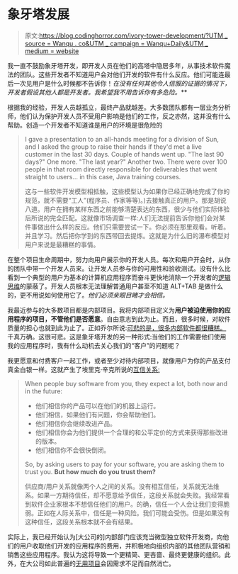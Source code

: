 # 象牙塔发展

> 原文:[https://blog.codinghorror.com/ivory-tower-development/?UTM _ source = Wanqu . co&UTM _ campaign = Wanqu+Daily&UTM _ medium = website](https://blog.codinghorror.com/ivory-tower-development/?utm_source=wanqu.co&utm_campaign=Wanqu+Daily&utm_medium=website)



我一直不鼓励象牙塔开发，即开发人员在他们的高塔中隐居多年，从事技术软件魔法的团队。这些开发者不知道用户会对他们开发的软件有什么反应。他们可能连最后一次见用户是什么时候都不告诉你！**在没有任何其他令人信服的证据的情况下，开发者假设其他人都是开发者。我希望我不用告诉你有多危险*。***

根据我的经验，开发人员越孤立，最终产品就越差。大多数团队都有一层业务分析师，他们认为保护开发人员不受用户影响是他们的工作，反之亦然，这并没有什么帮助。创造一个开发者不知道谁是用户的环境是很危险的

> I gave a presentation to an all-hands meeting for a division of Sun, and I asked the group to raise their hands if they'd met a live customer in the last 30 days. Couple of hands went up. "The last 90 days?" One more. "The last year?" Another two. There were over 100 people in that room directly responsible for deliverables that went straight to users... in this case, Java training courses.
> 
> 这与一些软件开发模型相抵触，这些模型认为如果你已经正确地完成了你的规范，就不需要“工人”(程序员、作家等等)。)去接触真正的用户。那是胡说八道。用户在拥有某样东西之前能够清楚表达的东西，很少与他们实际体验后所说的完全匹配。这就像市场调查一样:人们无法提前告诉你他们会对某件事做出什么样的反应。他们只需要尝试一下。你必须在那里观看。听着。并且学习。然后把你学到的东西带回去提炼。这就是为什么旧的瀑布模型对用户来说是最糟糕的事情。

在整个项目生命周期中，努力向用户展示你的开发人员。每次和用户开会时，从你的团队中带一个开发人员来。让开发人员参与你的可用性和验收测试。没有什么比看到一个典型的用户为基本的计算机应用程序而奋斗更快地消除一个开发者的[逻辑思维](http://www.codinghorror.com/blog/archives/000091.html)的蒙蔽了。开发人员根本无法理解普通用户甚至不知道 ALT+TAB 是做什么的，更不用说如何使用它了。*他们必须亲眼目睹才会相信。*

我最近参与的大多数项目都是内部项目。我将内部项目定义为**用户被迫使用你的应用程序的项目，不管他们是否愿意**。自由意志到此为止。而且，很多时候，对软件质量的担心也就到此为止了。正如乔尔所说:[可悲的是，很多内部软件都很糟糕。](http://www.joelonsoftware.com/articles/FiveWorlds.html)千真万确。这很可悲。这是象牙塔开发的另一种形式:当他们的工作需要他们使用我的应用程序时，我有什么动机去关心我们的“客户”的问题呢？

我更愿意和付费客户一起工作，或者至少对待内部项目，就像用户为你的产品支付真金白银一样。这就产生了埃里克·辛克所说的[互信关系:](http://msdn.microsoft.com/longhorn/default.aspx?pull=/library/en-us/dnsoftware/html/software02052005.asp)

> When people buy software from you, they expect a lot, both now and in the future:
> 
> *   他们相信你的产品可以在他们的机器上运行。
> *   他们相信，如果他们有问题，你会帮助他们。
> *   他们相信你会继续改进产品。
> *   他们相信你会为他们提供一个合理的和公平定价的方式来获得那些改进的版本。
> *   他们相信你不会很快倒闭。
> 
> So, by asking users to pay for your software, you are asking them to trust you. **But how much do you trust them?**
> 
> 供应商/用户关系就像两个人之间的关系。没有相互信任，关系就无法维系。如果一方期待信任，却不愿意给予信任，这段关系就会失败。我经常看到软件企业家根本不想信任他们的用户。的确，信任一个人会让我们变得脆弱。正如在人际关系中，信任是一种风险。我们可能会受伤。但是如果没有这种信任，这段关系根本就不会有结果。

实际上，我已经开始认为[大公司的]内部部门应该充当微型独立软件开发商，向他们的用户收取他们开发的应用程序的费用，并积极地向组织内部的其他团队营销和销售这些应用程序。我认为这将导致一个更精简、更吝啬、最终更健康的组织。此外，在大公司如此普遍的[无用项目](http://dictionary.reference.com/search?q=boondoggle)会因需求不足而自然消亡。

